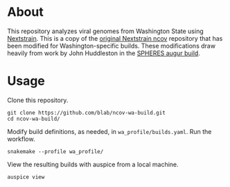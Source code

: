 # About

This repository analyzes viral genomes from Washington State using [Nextstrain](https://nextstrain.org/). This is a copy of the [original Nextstrain ncov](https://github.com/nextstrain/ncov/) repository that has been modified for Washington-specific builds. These modifications draw heavily from work by John Huddleston in the [SPHERES augur build](https://github.com/nextstrain/spheres-augur-build).

# Usage
Clone this repository.
```
git clone https://github.com/blab/ncov-wa-build.git
cd ncov-wa-build/
```

Modify build definitions, as needed, in `wa_profile/builds.yaml`. Run the workflow.
```
snakemake --profile wa_profile/
```

View the resulting builds with auspice from a local machine.
```
auspice view
```
